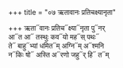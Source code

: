 +++
title = "०७ ऋतावानः प्रतिचक्ष्यानृता"

+++
ऋता᳓वानः प्रतिच᳓क्ष्या᳓नृता पु᳓नर्  
आ᳓त आ᳓ तस्थुः कव᳓यो मह᳓स् पथः᳓  
ते᳓ बाहु᳓भ्यां धमित᳓म् अग्नि᳓म् अ᳓श्मनि  
न᳓किः षो᳓ अस्ति अ᳓रणो जहु᳓र् हि᳓ त᳓म्